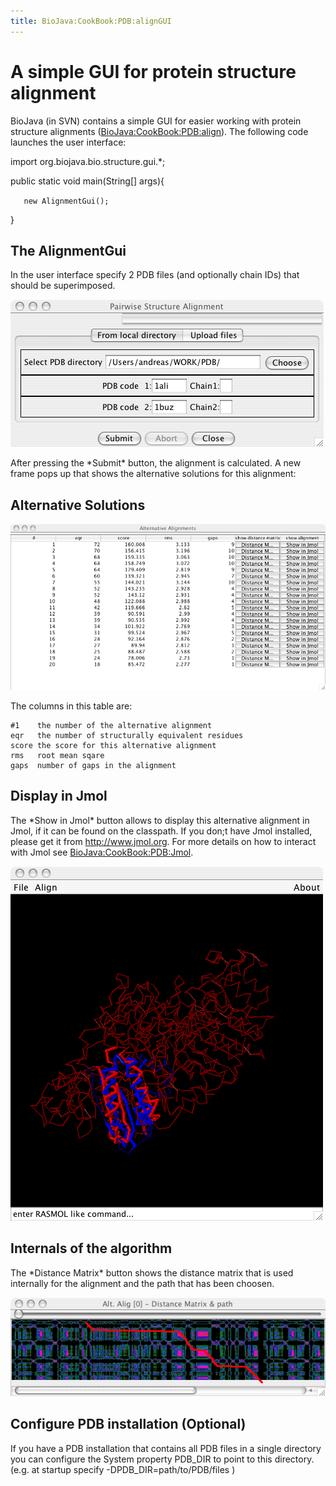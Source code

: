 ```yaml
---
title: BioJava:CookBook:PDB:alignGUI
---
```


A simple GUI for protein structure alignment
============================================

BioJava (in SVN) contains a simple GUI for easier working with protein
structure alignments (<BioJava:CookBook:PDB:align>). The following code
launches the user interface:

<java> import org.biojava.bio.structure.gui.\*;

public static void main(String[] args){

`   new AlignmentGui(); `

} </java>

The AlignmentGui
----------------

In the user interface specify 2 PDB files (and optionally chain IDs)
that should be superimposed.

![](AlignmentGui.png "AlignmentGui.png")

After pressing the \*Submit\* button, the alignment is calculated. A new
frame pops up that shows the alternative solutions for this alignment:

Alternative Solutions
---------------------

![](AltAligFrame.png "AltAligFrame.png")

The columns in this table are:

    #1    the number of the alternative alignment
    eqr   the number of structurally equivalent residues
    score the score for this alternative alignment
    rms   root mean sqare
    gaps  number of gaps in the alignment

Display in Jmol
---------------

The \*Show in Jmol\* button allows to display this alternative alignment
in Jmol, if it can be found on the classpath. If you don;t have Jmol
installed, please get it from
[<http://www.jmol.org>](http://www.jmol.org). For more details on how to
interact with Jmol see <BioJava:CookBook:PDB:Jmol>.

![](AlignmentJmol.png "AlignmentJmol.png")

Internals of the algorithm
--------------------------

The \*Distance Matrix\* button shows the distance matrix that is used
internally for the alignment and the path that has been choosen.

![](DistanceMatrix.png "DistanceMatrix.png")

Configure PDB installation (Optional)
-------------------------------------

If you have a PDB installation that contains all PDB files in a single
directory you can configure the System property PDB\_DIR to point to
this directory. (e.g. at startup specify -DPDB\_DIR=path/to/PDB/files )
